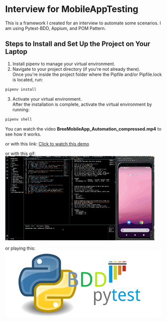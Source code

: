 # Interview for MobileAppTesting
This is a framework I created for an interview to automate some scenarios. I am using Pytest-BDD, Appium, and POM Pattern.

## Steps to Install and Set Up the Project on Your Laptop

1. Install pipenv to manage your virtual environment.
2. Navigate to your project directory (if you're not already there).<br>
Once you're inside the project folder where the Pipfile and/or Pipfile.lock is located, run:
```bash
pipenv install
```
3. Activate your virtual environment.<br>
After the installation is complete, activate the virtual environment by running:
```bash
pipenv shell
```

You can watch the video **BreeMobileApp_Automation_compressed.mp4** to see how it works.

or with this link: <a href="https://github.com/rormenol/MobileTesting_PytestBDD_POM/blob/main/MobileApp_PytestBDD_Automation.mp4">Click to watch this demo</a>

or with this gif: ![Demo Video](./assets/MobileApp_PytestBDD_Automation.gif)

or playing this: 
[![Demo Video](./assets/PytestBDD.png)](https://youtu.be/9yzkFZmIGMg)



